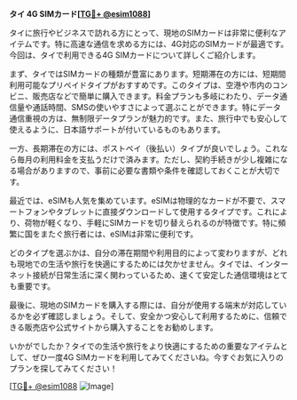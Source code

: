 **タイ 4G SIMカード[[TG💪+ @esim1088](https://t.me/s/esim1088)]**

タイに旅行やビジネスで訪れる方にとって、現地のSIMカードは非常に便利なアイテムです。特に高速な通信を求める方には、4G対応のSIMカードが最適です。今回は、タイで利用できる4G SIMカードについて詳しくご紹介します。

まず、タイではSIMカードの種類が豊富にあります。短期滞在の方には、短期間利用可能なプリペイドタイプがおすすめです。このタイプは、空港や市内のコンビニ、販売店などで簡単に購入できます。料金プランも多岐にわたり、データ通信量や通話時間、SMSの使いやすさによって選ぶことができます。特にデータ通信重視の方は、無制限データプランが魅力的です。また、旅行中でも安心して使えるように、日本語サポートが付いているものもあります。

一方、長期滞在の方には、ポストペイ（後払い）タイプが良いでしょう。これなら毎月の利用料金を支払うだけで済みます。ただし、契約手続きが少し複雑になる場合がありますので、事前に必要な書類や条件を確認しておくことが大切です。

最近では、eSIMも人気を集めています。eSIMは物理的なカードが不要で、スマートフォンやタブレットに直接ダウンロードして使用するタイプです。これにより、荷物が軽くなり、手軽にSIMカードを切り替えられるのが特徴です。特に頻繁に国をまたぐ旅行者には、eSIMは非常に便利です。

どのタイプを選ぶかは、自分の滞在期間や利用目的によって変わりますが、どれも現地での生活や旅行を快適にするためには欠かせません。タイでは、インターネット接続が日常生活に深く関わっているため、速くて安定した通信環境はとても重要です。

最後に、現地のSIMカードを購入する際には、自分が使用する端末が対応しているかを必ず確認しましょう。そして、安全かつ安心して利用するために、信頼できる販売店や公式サイトから購入することをお勧めします。

いかがでしたか？タイでの生活や旅行をより快適にするための重要なアイテムとして、ぜひ一度4G SIMカードを利用してみてくださいね。今すぐお気に入りのプランを探してみてください！

[[TG💪+ @esim1088](https://t.me/s/esim1088) ![Image](https://i.postimg.cc/Y0z9fWf4/image.png)]